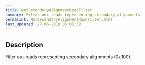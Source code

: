 ```yaml
---
title: NotSecondaryAlignmentReadFilter
summary: Filter out reads representing secondary alignments
permalink: NotSecondaryAlignmentReadFilter.html
last_updated: 27-06-2018 06:06:39
---
```



## Description

Filter out reads representing secondary alignments (0x100).

